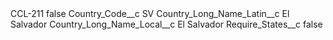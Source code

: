 <?xml version="1.0" encoding="UTF-8"?>
<CustomMetadata xmlns="http://soap.sforce.com/2006/04/metadata" xmlns:xsi="http://www.w3.org/2001/XMLSchema-instance" xmlns:xsd="http://www.w3.org/2001/XMLSchema">
    <label>CCL-211</label>
    <protected>false</protected>
    <values>
        <field>Country_Code__c</field>
        <value xsi:type="xsd:string">SV</value>
    </values>
    <values>
        <field>Country_Long_Name_Latin__c</field>
        <value xsi:type="xsd:string">El Salvador</value>
    </values>
    <values>
        <field>Country_Long_Name_Local__c</field>
        <value xsi:type="xsd:string">El Salvador</value>
    </values>
    <values>
        <field>Require_States__c</field>
        <value xsi:type="xsd:boolean">false</value>
    </values>
</CustomMetadata>
